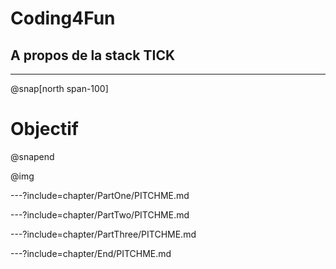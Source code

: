 # Coding4Fun
## A propos de la stack TICK
---
@snap[north span-100]
# Objectif
@snapend

@img[](assets/img/intro.png)

---?include=chapter/PartOne/PITCHME.md

---?include=chapter/PartTwo/PITCHME.md

---?include=chapter/PartThree/PITCHME.md

---?include=chapter/End/PITCHME.md
